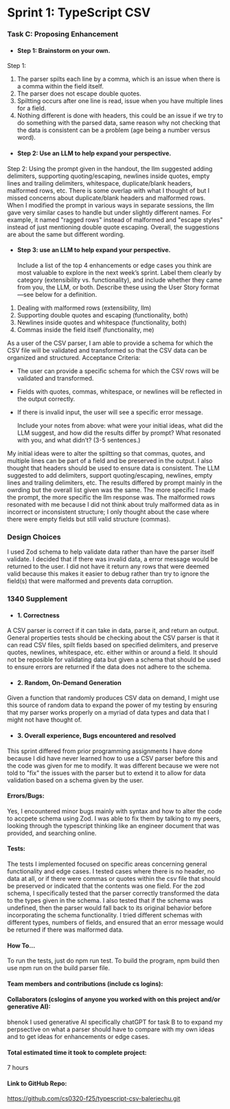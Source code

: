 # Sprint 1: TypeScript CSV

### Task C: Proposing Enhancement

- #### Step 1: Brainstorm on your own.
Step 1: 
1. The parser spilts each line by a comma, which is an issue when there is a comma within the field itself.
2. The parser does not escape double quotes.
3. Spiltting occurs after one line is read, issue when you have multiple lines for a field.
4. Nothing different is done with headers, this could be an issue if we try to do something with the parsed data, same
reason why not checking that the data is consistent can be a problem (age being a number versus word).

- #### Step 2: Use an LLM to help expand your perspective.
Step 2:
Using the prompt given in the handout, the llm suggested adding delimiters, supporting quoting/escaping, 
newlines inside quotes, empty lines and trailing delimiters, whitespace, duplicate/blank headers, malformed rows, etc.
There is some overlap with what I thought of but I missed concerns about duplicate/blank headers and malformed rows.
When I modified the prompt in various ways in separate sessions, the llm gave very similar cases to handle but under slightly
different names. For example, it named "ragged rows" instead of malformed and "escape styles" instead of just mentioning
double quote escaping. Overall, the suggestions are about the same but different wording.

- #### Step 3: use an LLM to help expand your perspective.

    Include a list of the top 4 enhancements or edge cases you think are most valuable to explore in the next week’s sprint. Label them clearly by category (extensibility vs. functionality), and include whether they came from you, the LLM, or both. Describe these using the User Story format—see below for a definition. 

1) Dealing with malformed rows (extensibility, llm)
2) Supporting double quotes and escaping (functionality, both)
3) Newlines inside quotes and whitespace (functionality, both)
4) Commas inside the field itself (functionality, me)

As a user of the CSV parser, I am able to provide a schema for which the CSV file will be validated and transformed so that the CSV data can be organized and structured.
Acceptance Criteria:
- The user can provide a specific schema for which the CSV rows will be validated and transformed.
- Fields with quotes, commas, whitespace, or newlines will be reflected in the output correctly.
- If there is invalid input, the user will see a specific error message. 

    Include your notes from above: what were your initial ideas, what did the LLM suggest, and how did the results differ by prompt? What resonated with you, and what didn’t? (3-5 sentences.) 

My initial ideas were to alter the spiltting so that commas, quotes, and multiple lines can be part of a field and be preserved in the output. I also thought that headers should be used to ensure
data is consistent. The LLM suggested to add delimiters, support quoting/escaping, newlines, empty lines and trailing delimiters, etc. The results differed by prompt mainly in the owrding but the overall list given was the same. The more specific I made the prompt, the more specific the llm response was. The malformed rows resonated with me because I did not think about truly malformed data as in incorrect or inconsistent structure; I only thought about the case where there were empty fields but still valid structure (commas). 
### Design Choices
I used Zod schema to help validate data rather than have the parser itself validate. I decided that if there was invalid data, a error message would be returned to the user. I did not have it return any rows that were deemed valid because this makes it easier to debug rather than try to ignore the field(s) that were malformed and prevents data corruption.
### 1340 Supplement

- #### 1. Correctness
A CSV parser is correct if it can take in data, parse it, and return an output. General properties tests should be checking about the CSV parser is that it can read CSV files, 
spilt fields based on specified delimiters, and preserve quotes, newlines, whitespace, etc. either within or around a field. It should not be reposible for validating data 
but given a schema that should be used to ensure errors are returned if the data does not
adhere to the schema.

- #### 2. Random, On-Demand Generation
Given a function that randomly produces CSV data on demand, I might use this source of random data to expand the power of my testing by ensuring that my parser works properly on
a myriad of data types and data that I might not have thought of.


- #### 3. Overall experience, Bugs encountered and resolved
This sprint differed from prior programming assignments I have done because I did have never learned how to use a CSV parser before this and the code was given for me to modify. It was different because we were not told to "fix" the issues with the parser but to extend it to allow for data validation based on a schema given by the user. 
#### Errors/Bugs: 
Yes, I encountered minor bugs mainly with syntax and how to alter the code to accpete schema using Zod. I was able to fix them by talking to my peers, looking through the typescript thinking like an engineer document that was provided, and searching online.
#### Tests: 
The tests I implemented focused on specific areas concerning general functionality and edge cases. I tested cases where there is no header, no data at all, or if there were commas or quotes within the csv file that should be preserved or indicated that the contents was one field. For the zod schema, I specifically tested that the parser correctly transformed the data to the types given in the schema. I also tested that if the schema was undefined, then the parser would fall back to its original behavior before incorporating the schema functionality. I tried different schemas with different types, numbers of fields, and ensured that an error message would be returned if there was malformed data.
#### How To…
To run the tests, just do npm run test.
To build the program, npm build then use npm run on the build parser file.

#### Team members and contributions (include cs logins):

#### Collaborators (cslogins of anyone you worked with on this project and/or generative AI): 
bhenok
I used generative AI specifically chatGPT for task B to to expand my perpsective on what a parser should have to compare with my own ideas and to get ideas for enhancements or edge cases.
#### Total estimated time it took to complete project: 
7 hours
#### Link to GitHub Repo:  
https://github.com/cs0320-f25/typescript-csv-baleriechu.git